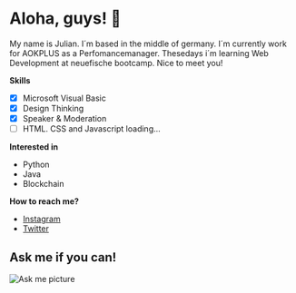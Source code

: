 # Aloha, guys! 🦩

My name is Julian. I´m based in the middle of germany. I´m currently work for AOKPLUS as a Perfomancemanager. 
Thesedays i´m learning Web Development at neuefische bootcamp. Nice to meet you! 

**Skills**
- [x] Microsoft Visual Basic
- [x] Design Thinking
- [x] Speaker & Moderation 
- [ ] HTML. CSS and Javascript loading... 

**Interested in** 
- Python
- Java
- Blockchain

**How to reach me?**
- [Instagram](https://instagram.com/julianhrt)
- [Twitter](https://twitter.com/)

**Ask me if you can!**
---
![Ask me picture](https://encrypted-tbn0.gstatic.com/images?q=tbn:ANd9GcTwEGm0k5WxhZMJD8XZZEv221aOPoJFpIH_0A&usqp=CAU)
